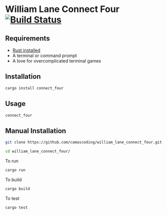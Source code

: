# William Lane Connect Four [![Build Status](https://travis-ci.org/camascoding/william_lane_connect_four.svg?branch=main)](https://travis-ci.org/camascoding/william_lane_connect_four)


## Requirements

- [Rust installed](https://www.rust-lang.org/tools/install)
- A terminal or command prompt
- A love for overcomplicated terminal games

## Installation

```bash
cargo install connect_four
```

## Usage

```bash
connect_four
```

## Manual Installation

```bash
git clone https://github.com/camascoding/william_lane_connect_four.git

cd william_lane_connect_four/
``` 

To run

```bash
cargo run
```

To build

```bash
cargo build
```

To test

```bash
cargo test
```
```

